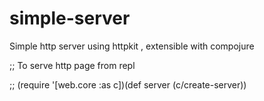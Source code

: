 # simple-server
Simple http server using httpkit , extensible with compojure

 ;; To serve http page from repl
 
 ;; (require '[web.core :as c])(def server (c/create-server))
 
